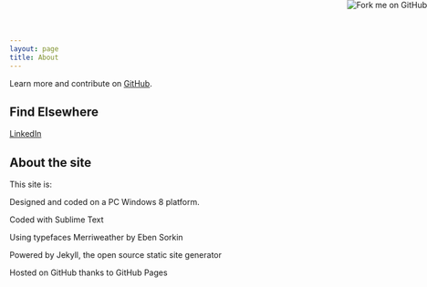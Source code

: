 ```yaml
---
layout: page
title: About
---
```


<p class="message">
 
Learn more and contribute on [GitHub](https://github.com/moralesn).

## Find Elsewhere 

[LinkedIn](https://www.linkedin.com/in/norbertomorales)

 

## About the site

This site is:

Designed and coded on a PC Windows 8 platform.

Coded with Sublime Text

Using typefaces Merriweather by Eben Sorkin 

Powered by Jekyll, the open source static site generator

Hosted on GitHub thanks to GitHub Pages

 <a href="https://github.com/you"><img style="position: absolute; top: 0; right: 0; border: 0;" src="https://camo.githubusercontent.com/38ef81f8aca64bb9a64448d0d70f1308ef5341ab/68747470733a2f2f73332e616d617a6f6e6177732e636f6d2f6769746875622f726962626f6e732f666f726b6d655f72696768745f6461726b626c75655f3132313632312e706e67" alt="Fork me on GitHub" data-canonical-src="https://s3.amazonaws.com/github/ribbons/forkme_right_darkblue_121621.png"></a>